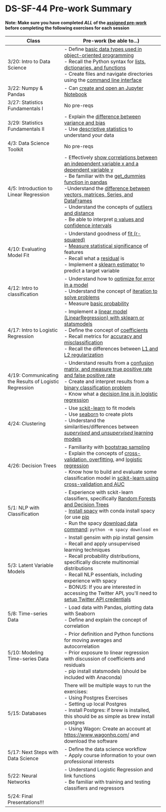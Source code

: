 # DS-SF-44 Pre-work Summary

#### Note: Make sure you have completed *ALL* of the [assigned pre-work](../ds-prework-student.md) before completing the following exercises for each session

Class | Pre-work (be able to...)
--- | ---
3/20: Intro to Data Science | - Define [basic data types used in object-oriented programming](https://www.computerhope.com/jargon/d/datatype.htm) <br /> - Recall the Python syntax for [lists, dictionaries, and functions](http://thomas-cokelaer.info/tutorials/python/data_structures.html) <br /> - Create files and navigate directories using the [command line interface](https://www.codecademy.com/courses/learn-the-command-line/lessons/navigation/exercises/your-first-command)
3/22: Numpy & Pandas | - Can [create and open an Jupyter Notebook](https://unidata.github.io/online-python-training/notebook.html)
3/27: Statistics Fundamentals I | No pre-reqs
3/29: Statistics Fundamentals II | - Explain the [difference between variance and bias](http://scott.fortmann-roe.com/docs/BiasVariance.html) <br /> - Use [descriptive statistics](https://machinelearningmastery.com/understand-machine-learning-data-descriptive-statistics-python/) to understand your data
4/3: Data Science Toolkit | No pre-reqs
4/5: Introduction to Linear Regression | - Effectively [show correlations between an independent variable x and a dependent variable y](http://sphweb.bumc.bu.edu/otlt/MPH-Modules/BS/BS704_Correlation-Regression/BS704_Correlation-Regression_print.html) <br /> - Be familiar with the [get_dummies function in pandas](https://pandas.pydata.org/pandas-docs/stable/generated/pandas.get_dummies.html) <br /> -Understand the [difference between vectors, matrices, Series, and DataFrames](https://pandas.pydata.org/pandas-docs/stable/dsintro.html) <br /> - Understand the concepts of [outliers and distance](https://machinelearningmastery.com/how-to-identify-outliers-in-your-data/) <br /> - Be able to interpret [p values and confidence intervals](http://blog.minitab.com/blog/adventures-in-statistics-2/understanding-hypothesis-tests%3A-confidence-intervals-and-confidence-levels)
4/10: Evaluating Model Fit | - Understand goodness of [fit (r-squared)](http://blog.minitab.com/blog/adventures-in-statistics-2/regression-analysis-how-do-i-interpret-r-squared-and-assess-the-goodness-of-fit) <br /> - [Measure statistical significance](http://blog.minitab.com/blog/adventures-in-statistics-2/how-to-interpret-regression-analysis-results-p-values-and-coefficients) of features <br /> - Recall what a [residual](http://stattrek.com/regression/residual-analysis.aspx?Tutorial=AP) is <br /> - Implement a [sklearn estimator](http://scikit-learn.org/stable/tutorial/statistical_inference/settings.html) to predict a target variable
4/12: Intro to classification | - Understand how to [optimize for error in a model](https://machinelearningmastery.com/implement-logistic-regression-stochastic-gradient-descent-scratch-python/) <br /> - Understand the concept of [iteration to solve problems](https://www.pythonlearn.com/html-008/cfbook006.html) <br /> - Measure [basic probability](https://towardsdatascience.com/basic-probability-theory-and-statistics-3105ab637213)
4/17: Intro to Logistic Regression | - Implement a [linear model (LinearRegression) with sklearn or statsmodels](http://bigdata-madesimple.com/how-to-run-linear-regression-in-python-scikit-learn/) <br /> - Define the concept of [coefficients](http://statisticsbyjim.com/glossary/regression-coefficient/) <br /> - Recall metrics for [accuracy and misclassification](http://www.dataschool.io/simple-guide-to-confusion-matrix-terminology/) <br /> - Recall the differences between [L1 and L2 regularization](https://www.r-bloggers.com/machine-learning-explained-regularization/)
4/19: Communicating the Results of Logistic Regression | - Understand results from a [confusion matrix, and measure true positive rate and false positive rate](http://www.dataschool.io/simple-guide-to-confusion-matrix-terminology/) <br /> - Create and interpret results from a [binary classification problem](http://blog.yhat.com/posts/logistic-regression-and-python.html) <br /> - Know what a [decision line is in logistic regression](http://www.holehouse.org/mlclass/06_Logistic_Regression.html)
4/24: Clustering | - Use [sckit-learn](http://scikit-learn.org/stable/tutorial/basic/tutorial.html) to fit models <br /> - Use [seaborn](https://www.datacamp.com/community/tutorials/seaborn-python-tutorial) to create plots <br /> - Understand the similarities/differences between [_supervised_ and _unsupervised_ learning models](https://medium.com/@machadogj/ml-basics-supervised-unsupervised-and-reinforcement-learning-b18108487c5a)
4/26: Decision Trees | - Familiarity with [bootstrap sampling](https://machinelearningmastery.com/calculate-bootstrap-confidence-intervals-machine-learning-results-python/) <br /> - Explain the concepts of [cross-validation, overfitting](https://towardsdatascience.com/train-test-split-and-cross-validation-in-python-80b61beca4b6), and [logistic regression](http://blog.yhat.com/posts/logistic-regression-and-python.html) <br /> - Know how to build and evaluate some classification model in [scikit-learn using cross-validation and AUC](http://www.ritchieng.com/machine-learning-evaluate-classification-model/)
5/1: NLP with Classification | - Experience with sckit-learn classifiers, specifically [Random Forests and Decision Trees](https://jakevdp.github.io/PythonDataScienceHandbook/05.08-random-forests.html) <br /> - [Install spacy](https://spacy.io/usage/#conda) with conda install spacy (or use [pip](https://spacy.io/usage/#pip) <br /> - Run the spacy [download data command](https://spacy.io/usage/#installation): ```python -m spacy download en```
5/3: Latent Variable Models | - Install gensim with pip install gensim <br /> - Recall and apply unsupervised learning techniques <br /> - Recall probability distributions, specifically discrete multinomial distributions <br /> - Recall NLP essentials, including experience with spacy <br /> - BONUS: If you are interested in accessing the Twitter API, you'll need to [setup Twitter API credentials](./twitter-instructions.md)
5/8: Time-series Data | - Load data with Pandas, plotting data with Seaborn <br /> - Define and explain the concept of correlation
5/10: Modeling Time-series Data | - Prior definition and Python functions for moving averages and autocorrelation <br /> - Prior exposure to linear regression with discussion of coefficients and residuals <br /> - pip install statsmodels (should be included with Anaconda)
5/15: Databases | There will be multiple ways to run the exercises: <br /> - Using Postgres Exercises <br /> - Setting up local Postgres <br /> - Install Postgres: if brew is installed, this should be as simple as brew install postgres <br /> - Using Wagon: Create an account at https://www.wagonhq.com/ and download the software
5/17: Next Steps with Data Science | - Define the data science workflow <br /> - Apply course information to your own professional interests
5/22: Neural Networks | - Understand Logistic Regression and link functions <br /> - Be familiar with training and testing classifiers and regressors
5/24: Final Presentations!!! |
